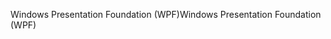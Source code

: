 <span data-ttu-id="c8cc1-101">Windows Presentation Foundation (WPF)</span><span class="sxs-lookup"><span data-stu-id="c8cc1-101">Windows Presentation Foundation (WPF)</span></span>